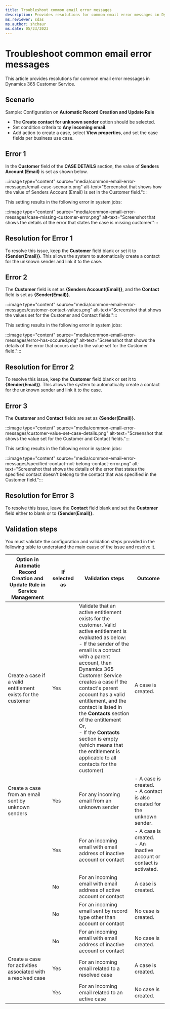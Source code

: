 ```yaml
---
title: Troubleshoot common email error messages
description: Provides resolutions for common email error messages in Dynamics 365 Customer Service.
ms.reviewer: sdas
ms.author: shchaur
ms.date: 05/23/2023
---
```

# Troubleshoot common email error messages

This article provides resolutions for common email error messages in Dynamics 365 Customer Service.

## Scenario

Sample: Configuration on **Automatic Record Creation and Update Rule**

- The **Create contact for unknown sender** option should be selected.
- Set condition criteria to **Any incoming email**.
- Add action to create a case, select **View properties**, and set the case fields per business use case.

## Error 1

In the **Customer** field of the **CASE DETAILS** section, the value of **Senders Account (Email)** is set as shown below.

:::image type="content" source="media/common-email-error-messages/email-case-scenario.png" alt-text="Screenshot that shows how the value of Senders Account (Email) is set in the Customer field.":::

This setting results in the following error in system jobs:

:::image type="content" source="media/common-email-error-messages/case-missing-customer-error.png" alt-text="Screenshot that shows the details of the error that states the case is missing customer.":::

## Resolution for Error 1

To resolve this issue, keep the **Customer** field blank or set it to **{Sender(Email)}**. This allows the system to automatically create a contact for the unknown sender and link it to the case.

## Error 2

The **Customer** field is set as **{Senders Account(Email)}**, and the **Contact** field is set as **{Sender(Email)}**.

:::image type="content" source="media/common-email-error-messages/customer-contact-values.png" alt-text="Screenshot that shows the values set for the Customer and Contact fields.":::

This setting results in the following error in system jobs:

:::image type="content" source="media/common-email-error-messages/error-has-occured.png" alt-text="Screenshot that shows the details of the error that occurs due to the value set for the Customer field.":::

## Resolution for Error 2

To resolve this issue, keep the **Customer** field blank or set it to **{Sender(Email)}**. This allows the system to automatically create a contact for the unknown sender and link it to the case.

## Error 3

The **Customer** and **Contact** fields are set as **{Sender(Email)}**.

:::image type="content" source="media/common-email-error-messages/customer-value-set-case-details.png" alt-text="Screenshot that shows the value set for the Customer and Contact fields.":::

This setting results in the following error in system jobs:

:::image type="content" source="media/common-email-error-messages/specified-contact-not-belong-contact-error.png" alt-text="Screenshot that shows the details of the error that states the specified contact doesn't belong to the contact that was specified in the Customer field.":::

## Resolution for Error 3

To resolve this issue, leave the **Contact** field blank and set the **Customer** field either to blank or to **{Sender(Email)}**.

## Validation steps

You must validate the configuration and validation steps provided in the following table to understand the main cause of the issue and resolve it.

|Option in Automatic Record Creation and Update Rule in Service Management  |If selected as  |Validation steps  |Outcome  |
|---------|---------|---------|---------|
|Create a case if a valid entitlement exists for the customer     |  Yes     |  Validate that an active entitlement exists for the customer. Valid active entitlement is evaluated as below:  </br> - If the sender of the email is a contact with a parent account, then Dynamics 365 Customer Service creates a case if the contact's parent account has a valid entitlement, and the contact is listed in the **Contacts** section of the entitlement </br> Or, </br> - If the **Contacts** section is empty (which means that the entitlement is applicable to all contacts for the customer) |   A case is created.      |
|Create a case from an email sent by unknown senders     |   Yes       |        For any incoming email from an unknown sender |     - A case is created. </br>  - A contact is also created for the unknown sender.|
|     |   Yes      |    For an incoming email with email address of inactive account or contact     |   - A case is created. </br> - An inactive account or contact is activated.|
|     |   No      |     For an incoming email with email address of active account or contact   |  A case is created.       |
|    |     No    |      For an incoming email sent by record type other than account or contact   |    No case is created.     |
|  |   No      |     For an incoming email with email address of inactive account or contact    |  No case is created.           |
|Create a case for activities associated with a resolved case     |    Yes     |   For an incoming email related to a resolved case      |    A case is created.     |
|   |    Yes      |   For an incoming email related to an active case         |   No case is created.      |
